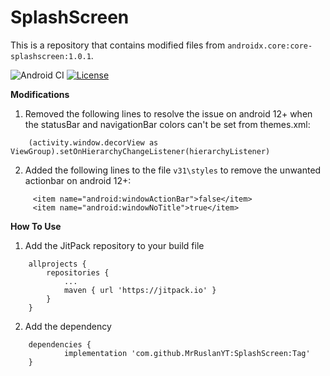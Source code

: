 # SplashScreen

This is a repository that contains modified files from `androidx.core:core-splashscreen:1.0.1`.


![Android CI](https://github.com/MrRuslanYT/SplashScreen/workflows/Android%20CI/badge.svg)
[![License](https://img.shields.io/badge/License-Apache%202.0-blue.svg)](https://opensource.org/licenses/Apache-2.0)

**Modifications**

1. Removed the following lines to resolve the issue on android 12+ when the statusBar and navigationBar colors
can't be set from themes.xml:
```
    (activity.window.decorView as ViewGroup).setOnHierarchyChangeListener(hierarchyListener)
```
2. Added the following lines to the file `v31\styles` to remove the unwanted actionbar on android 12+:
```
     <item name="android:windowActionBar">false</item>
     <item name="android:windowNoTitle">true</item>
```

**How To Use**

1. Add the JitPack repository to your build file
```
	allprojects {
		repositories {
			...
			maven { url 'https://jitpack.io' }
		}
	}
```
2. Add the dependency
```
	dependencies {
	        implementation 'com.github.MrRuslanYT:SplashScreen:Tag'
	}
```